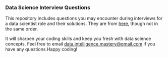 ### Data Science Interview Questions

This repository includes questions you may encounter during interviews for a data scientist role and their solutions. They are from [here](https://github.com/rvaughan/DataInterviewQuestions), though not in the same order.

It will sharpen your coding skills and keep you fresh with data science concepts. Feel free to email data.intelligence.mastery@gmail.com if you have any questions.Happy coding!
